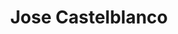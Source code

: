 ---
title: "Jose Castelblanco"
collection: people
category: master
image: "/images/castelblanco.jpeg"
role: "Lead Laboratory Manager"
department: "College of Engineering, Mechanical Engineering Department, ERAU"
degree: "B.S. - Engineering Physics, M.S. - Mechanical Engineering"
link: https://www.linkedin.com/in/jose-castelblanco-002640195/
---